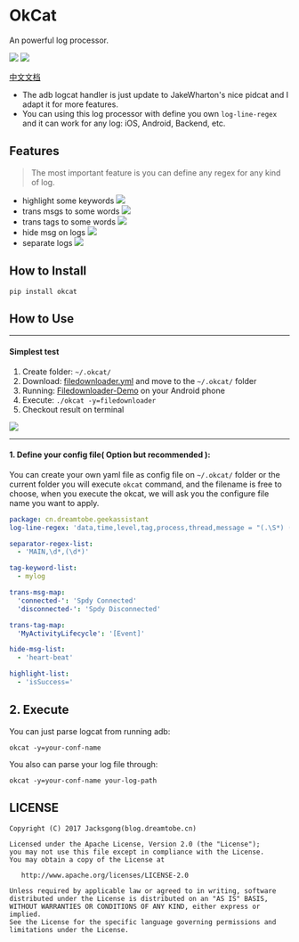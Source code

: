 # OkCat
An powerful log processor.

![](https://img.shields.io/badge/LogProcessor-OkCat-blue.svg)
[![](https://img.shields.io/badge/pip-okcat-green.svg)](https://pypi.python.org/pypi/OkCat)

[中文文档](https://github.com/Jacksgong/okcat/blob/master/README-zh.md)

- The adb logcat handler is just update to JakeWharton's nice pidcat and I adapt it for more features.
- You can using this log processor with define you own `log-line-regex` and it can work for any log: iOS, Android, Backend, etc.  

## Features

> The most important feature is you can define any regex for any kind of log.

- highlight some keywords
![](https://github.com/Jacksgong/okcat/raw/master/arts/highlight-demo.png)
- trans msgs to some words
![](https://github.com/Jacksgong/okcat/raw/master/arts/trans-msg-demo.png)
- trans tags to some words
![](https://github.com/Jacksgong/okcat/raw/master/arts/trans-tag-demo.png)
- hide msg on logs
![](https://github.com/Jacksgong/okcat/raw/master/arts/hide-msg-demo.png)
- separate logs
![](https://github.com/Jacksgong/okcat/raw/master/arts/separate-demo.png)

## How to Install

```shell
pip install okcat
```

## How to Use

---

#### Simplest test

1. Create folder: `~/.okcat/`
2. Download: [filedownloader.yml](https://github.com/Jacksgong/okcat/raw/master/demo-conf/filedownloader.yml) and move to the `~/.okcat/` folder
3. Running: [Filedownloader-Demo](https://github.com/lingochamp/FileDownloader) on your Android phone 
4. Execute: `./okcat -y=filedownloader`
5. Checkout result on terminal

![](https://github.com/Jacksgong/okcat/raw/master/arts/demo.png)

---

#### 1. Define your config file( Option but recommended ):

You can create your own yaml file as config file on `~/.okcat/` folder or the current folder you will execute `okcat` command, and the filename is free to choose, when you execute the okcat, we will ask you the configure file name you want to apply.

```yml
package: cn.dreamtobe.geekassistant
log-line-regex: 'data,time,level,tag,process,thread,message = "(.\S*) (.\S*) ([A-Z])/([^:[]*):\[(\d*):([^] ]*)\] (.*?)$"'

separator-regex-list:
  - 'MAIN,\d*,(\d*)'

tag-keyword-list:
  - mylog

trans-msg-map:
  'connected-': 'Spdy Connected'
  'disconnected-': 'Spdy Disconnected'

trans-tag-map:
  'MyActivityLifecycle': '[Event]'

hide-msg-list:
  - 'heart-beat'

highlight-list:
  - 'isSuccess='
```

## 2. Execute

You can just parse logcat from running adb:

```
okcat -y=your-conf-name
```

You also can parse your log file through:

```
okcat -y=your-conf-name your-log-path
```

## LICENSE

```
Copyright (C) 2017 Jacksgong(blog.dreamtobe.cn)

Licensed under the Apache License, Version 2.0 (the "License");
you may not use this file except in compliance with the License.
You may obtain a copy of the License at

   http://www.apache.org/licenses/LICENSE-2.0

Unless required by applicable law or agreed to in writing, software
distributed under the License is distributed on an "AS IS" BASIS,
WITHOUT WARRANTIES OR CONDITIONS OF ANY KIND, either express or implied.
See the License for the specific language governing permissions and
limitations under the License.
```

